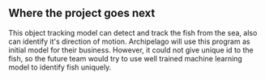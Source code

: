 ## Where the project goes next
This object tracking model can detect and track the fish from the sea, also can identify it's direction of motion. Archipelago will use this program as initial model for their business. However, it could not give unique id to the fish, so the future team would try to use well trained machine learning model to identify fish uniquely.